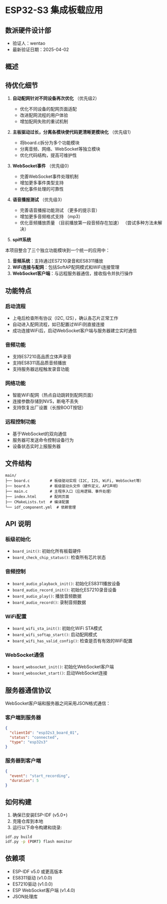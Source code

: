 # ESP32-S3 集成板载应用

## 数派硬件设计部
- 验证人：wentao
- 最新验证日期：2025-04-02

## 概述

## 待优化细节

1. **自动配网针对不同设备再次优化**  （优先级2）
   - 优化不同设备的配网页面适配
   - 改进配网流程的用户体验
   - 增加配网失败的重试机制

2. **主板驱动过长，分离各模块使代码更清晰更模块化**   （优先级1）
   - 将board.c拆分为多个功能模块
   - 分离音频、网络、WebSocket等独立模块
   - 优化代码结构，提高可维护性

3. **WebSocket事件**  （优先级0） 
   - 完善WebSocket事件处理机制 
   - 增加更多事件类型支持
   - 优化事件处理的可靠性

4. **语音播报测试**     （优先级3）
   - 完善语音播报功能测试 （更多的提示音） 
   - 增加更多音频格式支持 （mp3）
   - 优化音频播放质量 （目前播放第一段音频存在加速） （尝试多种方法未解决）


5. **spiff系统** 


本项目整合了三个独立功能模块到一个统一的应用中：
1. **音频系统**：支持通过ES7210录音和ES8311播放
2. **WiFi连接与配网**：包括SoftAP配网模式和WiFi连接管理
3. **WebSocket客户端**：与远程服务器通信，接收指令并执行操作

## 功能特点

### 启动流程
- 上电后检查所有协议（I2C, I2S），确认各芯片正常工作
- 自动进入配网流程，如已配置过WiFi则直接连接
- 成功连接WiFi后，启动WebSocket客户端与服务器建立实时通信

### 音频功能
- 支持ES7210高品质立体声录音
- 支持ES8311高品质音频播放
- 支持服务器远程触发录音功能

### 网络功能
- 智能WiFi配网（热点自动跳转到配网页面）
- 连接参数存储到NVS，断电不丢失
- 支持恢复出厂设置（长按BOOT按钮）

### 远程控制功能
- 基于WebSocket的双向通信
- 服务器可发送命令控制设备行为
- 设备状态实时上报服务器

## 文件结构

```
main/
├── board.c         # 板级驱动实现（I2C, I2S, WiFi, WebSocket等）
├── board.h         # 板级驱动头文件（硬件定义、API声明）
├── main.c          # 主程序入口（应用逻辑、事件处理）
├── index.html      # 配网页面
├── CMakeLists.txt  # 编译配置
└── idf_component.yml  # 依赖管理
```

## API 说明

### 板级初始化
- `board_init()`: 初始化所有板载硬件
- `board_check_chip_status()`: 检查所有芯片状态

### 音频控制
- `board_audio_playback_init()`: 初始化ES8311播放设备
- `board_audio_record_init()`: 初始化ES7210录音设备
- `board_audio_play()`: 播放音频数据
- `board_audio_record()`: 录制音频数据

### WiFi配置
- `board_wifi_sta_init()`: 初始化WiFi STA模式
- `board_wifi_softap_start()`: 启动配网模式
- `board_wifi_has_valid_config()`: 检查是否有有效的WiFi配置

### WebSocket通信
- `board_websocket_init()`: 初始化WebSocket客户端
- `board_websocket_start()`: 启动WebSocket连接

## 服务器通信协议

WebSocket客户端和服务器之间采用JSON格式通信：

### 客户端到服务器
```json
{
  "clientId": "esp32s3_board_01",
  "status": "connected",
  "type": "esp32s3"
}
```

### 服务器到客户端
```json
{
  "event": "start_recording",
  "duration": 5
}
```

## 如何构建

1. 确保已安装ESP-IDF (v5.0+)
2. 克隆仓库到本地
3. 运行以下命令构建和烧录:

```bash
idf.py build
idf.py -p (PORT) flash monitor
```

## 依赖项

- ESP-IDF v5.0 或更高版本
- ES8311驱动 (v1.0.0)
- ES7210驱动 (v1.0.0)
- ESP WebSocket客户端 (v1.4.0)
- JSON处理库 

